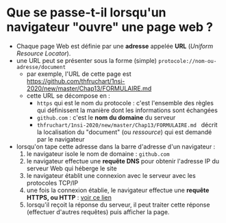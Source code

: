 # Que se passe-t-il lorsqu'un navigateur "ouvre" une page web ? 
* Chaque page Web est définie par une **adresse** appelée **URL** (*Uniform Resource Locator*).
* une URL peut se présenter sous la forme (simple) `protocole://nom-ou-adresse/document`
   *  par exemple, l'URL de cette page est https://github.com/thfruchart/1nsi-2020/new/master/Chap13/FORMULAIRE.md 
   *  cette URL se décompose en  :
      * `https` qui est le nom du protocole : c'est l'ensemble des règles qui définissent la manière dont les informations sont échangées
      *   `github.com` : c'est le **nom du domaine** du serveur 
      *   `thfruchart/1nsi-2020/new/master/Chap13/FORMULAIRE.md ` décrit la localisation du "document" (ou *ressource*) qui est demandé par le navigateur
* lorsqu'on tape cette adresse dans la barre d'adresse d'un navigateur : 
   1. le navigateur isole le nom de domaine :   `github.com`  
   2. le navigateur effectue une **requête DNS** pour obtenir l'adresse IP du serveur Web qui héberge le site
   3. le navigateur établit une connexion avec le serveur avec les protocoles TCP/IP
   4. une fois la connexion établie, le navigateur effectue une **requête HTTPS, ou HTTP** : [voir ce lien](https://pixees.fr/informatiquelycee/n_site/nsi_prem_http.html)
   5. lorsqu'il reçoit la réponse du serveur, il peut traiter cette réponse (effectuer d'autres requêtes) puis afficher la page.
